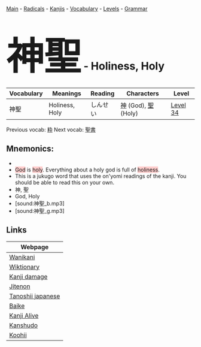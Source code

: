 <style> bigfont {font-size: 100px}</style>
[Main](../README.md) -
[Radicals](../radicals.md) -
[Kanjis](../kanjis.md) -
[Vocabulary](../vocabulary.md) -
[Levels](../levels.md) -
[Grammar](../grammar.md)
# <bigfont> 神聖</bigfont> - Holiness, Holy 

| Vocabulary | Meanings | Reading | Characters | Level |
| --- | --- | --- | --- | --- |
| 神聖 | Holiness, Holy | しんせい |  [神](../kanjis/神.md) (God), [聖](../kanjis/聖.md) (Holy) | [Level 34](../levels/wk_level34.md) |

Previous vocab: [粋](粋.md) Next vocab: [聖書](聖書.md) 

## Mnemonics:

* 
* <span style="background-color:#ffcccb"> God</span> is <span style="background-color:#ffcccb"> holy</span>. Everything about a holy god is full of <span style="background-color:#ffcccb"> holiness</span>.
* This is a jukugo word that uses the on'yomi readings of the kanji. You should be able to read this on your own.
* 神, 聖
* God, Holy
* [sound:神聖_b.mp3]
* [sound:神聖_g.mp3]


## Links 

| Webpage |
| --- |
| [Wanikani          ](https://www.wanikani.com/kanji/神聖) |
| [Wiktionary        ](https://en.wiktionary.org/wiki/神聖) |
| [Kanji damage      ](http://www.kanjidamage.com/kanji/search?utf8=✓&q=神聖) |
| [Jitenon           ](https://jitenon.com/kanji/神聖) |
| [Tanoshii japanese ](https://www.tanoshiijapanese.com/dictionary/kanji.cfm?k=神聖) |
| [Baike             ](https://baike.baidu.com/item/神聖) |
| [Kanji Alive       ](https://app.kanjialive.com/神聖) |
| [Kanshudo          ](https://www.kanshudo.com/searchmn?q=神聖) |
| [Koohii            ](https://kanji.koohii.com/study/kanji/神聖) |

